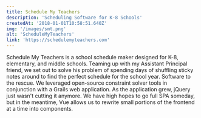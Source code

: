 ```yaml
---
title: Schedule My Teachers
description: 'Scheduling Software for K-8 Schools'
createdAt: '2018-01-01T10:58:51.640Z'
img: '/images/smt.png'
alt: 'ScheduleMyTeachers'
link: 'https://schedulemyteachers.com'
---
```


Schedule My Teachers is a school schedule maker designed for K-8, elementary, and middle schools. Teaming up with my Assistant Principal friend, we set out to solve his problem of spending days of shuffling sticky notes around to find the perfect schedule for the school year. Software to the rescue. We leveraged open-source constraint solver tools in conjunction with a Grails web application. As the application grew, jQuery just wasn't cutting it anymore. We have high hopes to go full SPA someday, but in the meantime, Vue allows us to rewrite small portions of the frontend at a time into components. 
